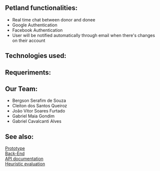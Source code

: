 <h2>Petland functionalities:</h2>

<ul>
<li>Real time chat between donor and donee</li>
<li>Google Authentication</li>
<li>Facebook Authentication</li>
<li>User will be notified automatically through email when there's changes on their account</li>
</ul>

<h2>Technologies used:</h2>

<h2>Requeriments:</h2>

<h2>Our Team:</h2>
<ul>
<li>Bergson Serafim de Souza</li>
<li>Cleiton dos Santos Queiroz</li>
<li>João Vitor Soares Furtado</li>
<li>Gabriel Maia Gondim</li>
<li>Gabriel Cavalcanti Alves</li>
</ul>

<h2>See also:</h2>

<a href="https://www.figma.com/file/FVLvNAWcuzsl9kzyTqPVp7/PetLand">Prototype</a>
<br>
<a href="https://github.com/Cleiton366/petland-backend">Back-End</a>
<br>
<a href="https://docs.google.com/document/d/195aoLrZPR0PdBPk3IkpMRdno1d7Rawyuwxew2cNeJD4">API documentation</a>
<br>
<a href="https://docs.google.com/document/d/1flBeYBGPdrk1xFGHUmTKO2ySwXiHWuTj/edit?usp=sharing&ouid=109033268997405314772&rtpof=true&sd=true">Heuristic evaluation</a>
